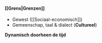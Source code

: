 #### [[Grens|Grenzen]]
- Gewest ([[Sociaal-economisch]])
- Gemeenschap, taal & dialect (**Cultureel**)

**Dynamisch doorheen de tijd**